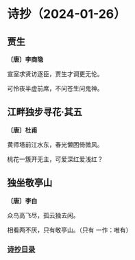 # 诗抄（2024-01-26）

## 贾生

**〔唐〕李商隐**

宣室求贤访逐臣，贾生才调更无伦。

可怜夜半虚前席，不问苍生问鬼神。


## 江畔独步寻花·其五

**〔唐〕杜甫**

黄师塔前江水东，春光懒困倚微风。

桃花一簇开无主，可爱深红爱浅红？

## 独坐敬亭山

**〔唐〕李白**

众鸟高飞尽，孤云独去闲。

相看两不厌，只有敬亭山。（只有 一作：唯有）



### [诗抄目录](../poem.md)
